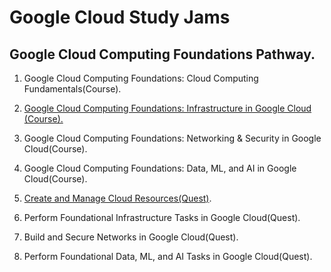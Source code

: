# Google Cloud Study Jams

## Google Cloud Computing Foundations Pathway. 

1. Google Cloud Computing Foundations: Cloud Computing Fundamentals(Course).

2. [Google Cloud Computing Foundations: Infrastructure in Google Cloud (Course).](https://github.com/SahiLmb/Google-Cloud-Study-Jams/tree/main/Infrastructure-in-Google-Cloud)

3. Google Cloud Computing Foundations: Networking & Security in Google Cloud(Course).

4. Google Cloud Computing Foundations: Data, ML, and AI in Google Cloud(Course).

5. [Create and Manage Cloud Resources(Quest)](https://github.com/SahiLmb/Google-Cloud-Study-Jams/tree/main/Create%20and%20Manage%20Google%20Cloud%20Resources).

6. Perform Foundational Infrastructure Tasks in Google Cloud(Quest).

7. Build and Secure Networks in Google Cloud(Quest).

8. Perform Foundational Data, ML, and AI Tasks in Google Cloud(Quest).
